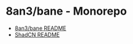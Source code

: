 # 8an3/bane - Monorepo

- [8an3/bane README](https://www.github.com)
- [ShadCN README](https://www.github.com)
